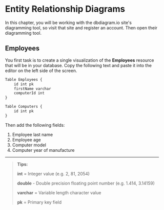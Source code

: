 # Entity Relationship Diagrams

In this chapter, you will be working with the dbdiagram.io site's diagramming tool, so visit that site and register an account. Then open their diagramming tool.

## Employees

You first task is to create a single visualization of the **Employees** resource that will be in your database. Copy the following text and paste it into the editor on the left side of the screen.

```html
Table Employees {
    id int pk
    firstName varchar
    computerId int
}

Table Computers {
    id int pk
}
```

Then add the following fields:

1. Employee last name
1. Employee age
1. Computer model
1. Computer year of manufacture

---

> **Tips:**
>
> **int** = Integer value  (e.g. 2, 81, 2054)
>
> **double** - Double precision floating point number (e.g. 1.414, 3.14159)
>
> **varchar** = Variable length character value
>
> **pk** = Primary key field
